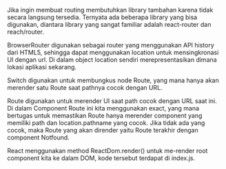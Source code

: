 Jika ingin membuat routing membutuhkan library tambahan karena tidak secara langsung tersedia. 
Ternyata ada beberapa library yang bisa digunakan, diantara library yang sangat familiar adalah react-router dan reach/router.

BrowserRouter digunakan sebagai router yang menggunakan API history dari HTML5, sehingga dapat menggunakan location untuk mensingkronasi UI dengan url. Di dalam object location sendiri merepresentasikan dimana lokasi aplikasi sekarang.

Switch digunakan untuk membungkus node Route, yang mana hanya akan merender satu Route saat pathnya cocok dengan URL.

Route digunakan untuk merender UI saat path cocok dengan URL saat ini. 
Di dalam Component Route ini kita menggunakan exact, 
yang mana bertugas untuk memastikan Route hanya merender component yang memiliki path dan location.pathname yang cocok.
Jika tidak ada yang cocok, maka Route yang akan dirender yaitu Route terakhir dengan component Notfound.

React menggunakan method ReactDom.render() untuk me-render root component kita ke dalam DOM, kode tersebut terdapat di index.js. 

